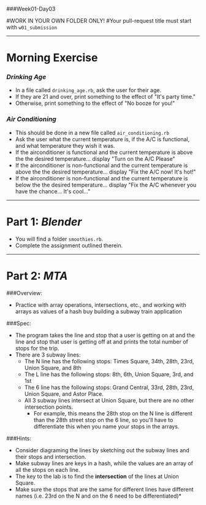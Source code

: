 ###Week01-Day03

#WORK IN YOUR OWN FOLDER ONLY!
#Your pull-request title must start with `w01_submission`

---

# Morning Exercise 
### ***Drinking Age*** 
- In a file called `drinking_age.rb`, ask the user for their age.  
- If they are 21 and over, print something to the effect of "It's party time."
- Otherwise, print something to the effect of "No booze for you!"


### ***Air Conditioning***
- This should be done in a new file called `air_conditioning.rb`
- Ask the user what the current temperature is, if the A/C is functional, and what temperature they wish it was.
- If the airconditioner is functional and the current temperature is above the the desired temperature... display "Turn on the A/C Please"
- If the airconditioner is non-functional and the current temperature is above the the desired temperature... display "Fix the A/C now!  It's hot!"
- If the airconditioner is non-functional and the current temperature is below the the desired temperature... display "Fix the A/C whenever you have the chance...  It's cool..."

---

# Part 1: ***Blender***
- You will find a folder `smoothies.rb`.  
- Complete the assignment outlined therein.  

---

# Part 2: ***MTA***

###Overview:
* Practice with array operations, intersections, etc., and working with arrays as values of a hash buy building a subway train application

###Spec:
* The program takes the line and stop that a user is getting on at and the line
and stop that user is getting off at and prints the total number of stops for the trip.
* There are 3 subway lines:
  * The N line has the following stops: Times Square, 34th, 28th, 23rd, Union Square, and 8th
  * The L line has the following stops: 8th, 6th, Union Square, 3rd, and 1st
  * The 6 line has the following stops: Grand Central, 33rd, 28th, 23rd, Union Square, and Astor Place.
  * All 3 subway lines intersect at Union Square, but there are no other intersection points.
  	* For example, this means the 28th stop on the N line is different than the 28th street stop on the 6 line, so you'll have to differentiate this when you name your stops in the arrays.

###Hints:
* Consider diagraming the lines by sketching out the subway lines and their stops and intersection.
* Make subway lines are keys in a hash, while the values are an array of all the stops on each line.
* The key to the lab is to find the __intersection__ of the lines at Union Square.
* Make sure the stops that are the same for different lines have different names (i.e. 23rd on the N and on the 6 need to be differentiated)* 

